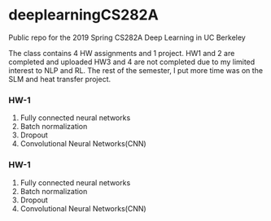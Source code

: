 # deeplearningCS282A
Public repo for the 2019 Spring CS282A Deep Learning in UC Berkeley

The class contains 4 HW assignments and 1 project.
HW1 and 2 are completed and uploaded
HW3 and 4 are not completed due to my limited interest to NLP and RL. 
The rest of the semester, I put more time was on the SLM and heat transfer project.


### HW-1
  1. Fully connected neural networks
  2. Batch normalization
  3. Dropout
  4. Convolutional Neural Networks(CNN)
  
### HW-1
  1. Fully connected neural networks
  2. Batch normalization
  3. Dropout
  4. Convolutional Neural Networks(CNN)
